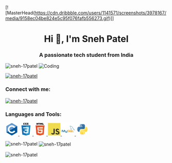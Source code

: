 [![MasterHead(https://cdn.dribbble.com/users/1141571/screenshots/3978167/media/9158ec04be824e5c95f076fafb556273.gif)]]
<h1 align="center">Hi 👋, I'm Sneh Patel</h1>
<h3 align="center">A passionate tech student from India</h3>
<img align="right" alt="Coding" width="400" src="https://cdn.dribbble.com/users/1708816/screenshots/15637256/media/f9826f0af8a49462f048262a8502035b.gif">

<p align="left"> <img src="https://komarev.com/ghpvc/?username=sneh-17patel&label=Profile%20views&color=0e75b6&style=flat" alt="sneh-17patel" /> </p>

<p align="left"> <a href="https://github.com/ryo-ma/github-profile-trophy"><img src="https://github-profile-trophy.vercel.app/?username=sneh-17patel" alt="sneh-17patel" /></a> </p>

<h3 align="left">Connect with me:</h3>
<p align="left">
<a href="https://www.leetcode.com/sneh-17patel" target="blank"><img align="center" src="https://raw.githubusercontent.com/rahuldkjain/github-profile-readme-generator/master/src/images/icons/Social/leet-code.svg" alt="sneh-17patel" height="30" width="40" /></a>
</p>

<h3 align="left">Languages and Tools:</h3>
<p align="left"> <a href="https://www.cprogramming.com/" target="_blank" rel="noreferrer"> <img src="https://raw.githubusercontent.com/devicons/devicon/master/icons/c/c-original.svg" alt="c" width="40" height="40"/> </a> <a href="https://www.w3schools.com/css/" target="_blank" rel="noreferrer"> <img src="https://raw.githubusercontent.com/devicons/devicon/master/icons/css3/css3-original-wordmark.svg" alt="css3" width="40" height="40"/> </a> <a href="https://www.w3.org/html/" target="_blank" rel="noreferrer"> <img src="https://raw.githubusercontent.com/devicons/devicon/master/icons/html5/html5-original-wordmark.svg" alt="html5" width="40" height="40"/> </a> <a href="https://developer.mozilla.org/en-US/docs/Web/JavaScript" target="_blank" rel="noreferrer"> <img src="https://raw.githubusercontent.com/devicons/devicon/master/icons/javascript/javascript-original.svg" alt="javascript" width="40" height="40"/> </a> <a href="https://www.mysql.com/" target="_blank" rel="noreferrer"> <img src="https://raw.githubusercontent.com/devicons/devicon/master/icons/mysql/mysql-original-wordmark.svg" alt="mysql" width="40" height="40"/> </a> <a href="https://www.python.org" target="_blank" rel="noreferrer"> <img src="https://raw.githubusercontent.com/devicons/devicon/master/icons/python/python-original.svg" alt="python" width="40" height="40"/> </a> </p>

<p><img align="left" src="https://github-readme-stats.vercel.app/api/top-langs?username=sneh-17patel&show_icons=true&locale=en&layout=compact" alt="sneh-17patel" /></p>

<p>&nbsp;<img align="center" src="https://github-readme-stats.vercel.app/api?username=sneh-17patel&show_icons=true&locale=en" alt="sneh-17patel" /></p>

<p><img align="center" src="https://github-readme-streak-stats.herokuapp.com/?user=sneh-17patel&" alt="sneh-17patel" /></p>
